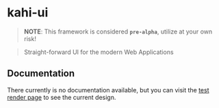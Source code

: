 # kahi-ui

> **NOTE**: This framework is considered **`pre-alpha`**, utilize at your own risk!

> Straight-forward UI for the modern Web Applications

## Documentation

There currently is no documentation available, but you can visit the [test render page](https://novacbn.github.io/kahi-ui) to see the current design.
